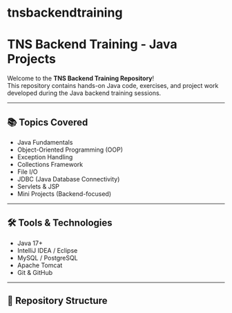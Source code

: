 # tnsbackendtraining
# TNS Backend Training - Java Projects

Welcome to the **TNS Backend Training Repository**!  
This repository contains hands-on Java code, exercises, and project work developed during the Java backend training sessions.

---
## 📚 Topics Covered

- Java Fundamentals
- Object-Oriented Programming (OOP)
- Exception Handling
- Collections Framework
- File I/O
- JDBC (Java Database Connectivity)
- Servlets & JSP
- Mini Projects (Backend-focused)

---

## 🛠️ Tools & Technologies

- Java 17+  
- IntelliJ IDEA / Eclipse  
- MySQL / PostgreSQL  
- Apache Tomcat  
- Git & GitHub  

---

## 📂 Repository Structure

